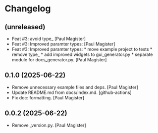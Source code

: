 Changelog
=========


(unreleased)
------------
- Feat #3: avoid type_ [Paul Magister]
- Feat #3: Improved paramter types: [Paul Magister]
- Feat #3: Improved paramter types: * move example project to tests *
  remove type_ * add improved widgets to gui_generator.py * separate
  module for docs_generator.py. [Paul Magister]


0.1.0 (2025-06-22)
------------------
- Remove unnecessary example files and deps. [Paul Magister]
- Update README.md from docs/index.md. [github-actions]
- Fix doc: formatting. [Paul Magister]


0.0.2 (2025-06-22)
------------------
- Remove _version.py. [Paul Magister]


